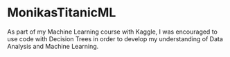 # MonikasTitanicML
As part of my Machine Learning course with Kaggle, I was encouraged to use code with Decision Trees in order to develop my understanding of Data Analysis and Machine Learning.
